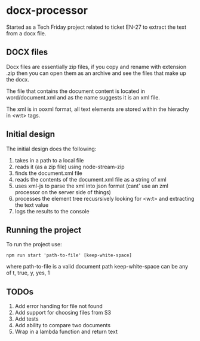 # docx-processor

Started as a Tech Friday project related to ticket EN-27 to extract the text from a docx file.

## DOCX files

Docx files are essentially zip files, if you copy and rename with extension .zip then you can open them as an archive and see the files that make up the docx.

The file that contains the document content is located in word/document.xml and as the name suggests it is an xml file.

The xml is in ooxml format, all text elements are stored within the hierachy in <w:t> tags.

## Initial design

The initial design does the following:
1. takes in a path to a local file
2. reads it (as a zip file) using node-stream-zip
3. finds the document.xml file
4. reads the contents of the document.xml file as a string of xml
5. uses xml-js to parse the xml into json format (cant' use an zml processor on the server side of things)
6. processes the element tree recusrsively looking for <w:t> and extracting the text value
7. logs the results to the console

## Running the project

To run the project use:

```
npm run start 'path-to-file' [keep-white-space]
```

where path-to-file is a valid document path
keep-white-space can be any of t, true, y, yes, 1

## TODOs

1. Add error handing for file not found
2. Add support for choosing files from S3
3. Add tests
4. Add ability to compare two documents
5. Wrap in a lambda function and return text
